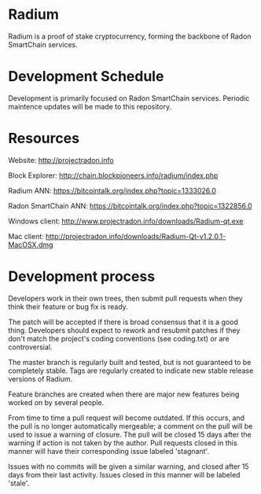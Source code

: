 # Radium
Radium is a proof of stake cryptocurrency, forming the backbone of Radon SmartChain services.

Development Schedule
===========================
Development is primarily focused on Radon SmartChain services. Periodic maintence updates will be made to this repository.

Resources
===========================
Website: http://projectradon.info

Block Explorer: http://chain.blockpioneers.info/radium/index.php

Radium ANN: https://bitcointalk.org/index.php?topic=1333026.0

Radon SmartChain ANN: https://bitcointalk.org/index.php?topic=1322856.0

Windows client: http://www.projectradon.info/downloads/Radium-qt.exe

Mac client: http://projectradon.info/downloads/Radium-Qt-v1.2.0.1-MacOSX.dmg

Development process
===========================

Developers work in their own trees, then submit pull requests when
they think their feature or bug fix is ready.

The patch will be accepted if there is broad consensus that it is a
good thing.  Developers should expect to rework and resubmit patches
if they don't match the project's coding conventions (see coding.txt)
or are controversial.

The master branch is regularly built and tested, but is not guaranteed
to be completely stable. Tags are regularly created to indicate new
stable release versions of Radium.

Feature branches are created when there are major new features being
worked on by several people.

From time to time a pull request will become outdated. If this occurs, and
the pull is no longer automatically mergeable; a comment on the pull will
be used to issue a warning of closure. The pull will be closed 15 days
after the warning if action is not taken by the author. Pull requests closed
in this manner will have their corresponding issue labeled 'stagnant'.

Issues with no commits will be given a similar warning, and closed after
15 days from their last activity. Issues closed in this manner will be 
labeled 'stale'.
